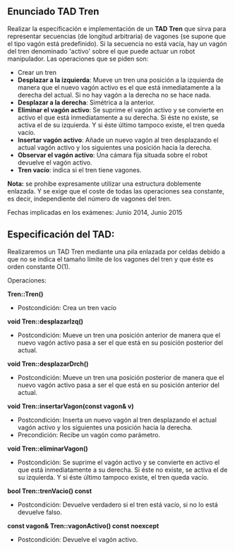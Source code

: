## Enunciado TAD Tren
Realizar la especificación e implementación de un **TAD Tren** que sirva para representar secuencias (de longitud arbitraria) de vagones (se supone que el tipo vagón está predefinido). Si la secuencia no está vacía, hay un vagón del tren denominado 'activo' sobre el que puede actuar un robot manipulador. Las operaciones que se piden son:
 - Crear un tren
 - **Desplazar a la izquierda**: Mueve un tren una posición a la izquierda de manera que el nuevo vagón activo es el que está inmediatamente a la derecha del actual. Si no hay vagón a la derecha no se hace nada.
 - **Desplazar a la derecha**: Simétrica a la anterior.
 - **Eliminar el vagón activo**: Se suprime el vagón activo y se convierte en activo el que está inmediatamente a su derecha. Si éste no existe, se activa el de su izquierda. Y si éste último tampoco existe, el tren queda vacío.
 - **Insertar vagón activo**: Añade un nuevo vagón al tren desplazando el actual vagón activo y los siguientes una posición hacia la derecha.
 - **Observar el vagón activo**: Una cámara fija situada sobre el robot devuelve el vagón activo.
 - **Tren vacío**: indica si el tren tiene vagones.

**Nota:** se prohíbe expresamente utilizar una estructura doblemente enlazada. Y se exige que el coste de todas las operaciones sea constante, es decir, independiente del número de vagones del tren.

Fechas implicadas en los exámenes: Junio 2014, Junio 2015

## Especificación del TAD:
Realizaremos un TAD Tren mediante una pila enlazada por celdas debido a que no se indica el tamaño límite de los vagones del tren y que éste es orden constante O(1).

Operaciones:

**Tren::Tren()**
- Postcondición: Crea un tren vacío

**void Tren::desplazarIzq()**
- Postcondición: Mueve un tren una posición anterior de manera que el nuevo vagón activo pasa a ser el que está en su posición posterior del actual.

**void Tren::desplazarDrch()**
- Postcondición: Mueve un tren una posición posterior de manera que el nuevo vagón activo pasa a ser el que está en su posición anterior del actual.

**void Tren::insertarVagon(const vagon& v)**
- Postcondición: Inserta un nuevo vagón al tren desplazando el actual vagón activo y los siguientes una posición hacia la derecha.
- Precondición: Recibe un vagón como parámetro.

**void Tren::eliminarVagon()**
- Postcondición: Se suprime el vagón activo y se convierte en activo el que está inmediatamente a su derecha. Si éste no existe, se activa el de su izquierda. Y si éste último tampoco existe, el tren queda vacío. 

**bool Tren::trenVacio() const**
- Postcondición: Devuelve verdadero si el tren está vacío, si no lo está devuelve falso.

**const vagon& Tren::vagonActivo() const noexcept**
- Postcondición: Devuelve el vagón activo.
